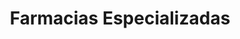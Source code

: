 ---
title: "Farmacias Especializadas"
url: /ayacucho/farmacias-especializadas/
shop: Lebensmittel
---